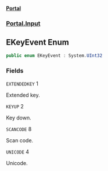 #### [Portal](index.md 'index')
### [Portal.Input](Portal.Input.md 'Portal.Input')

## EKeyEvent Enum

```csharp
public enum EKeyEvent : System.UInt32
```
### Fields

<a name='Portal.Input.EKeyEvent.EXTENDEDKEY'></a>

`EXTENDEDKEY` 1

Extended key.

<a name='Portal.Input.EKeyEvent.KEYUP'></a>

`KEYUP` 2

Key down.

<a name='Portal.Input.EKeyEvent.SCANCODE'></a>

`SCANCODE` 8

Scan code.

<a name='Portal.Input.EKeyEvent.UNICODE'></a>

`UNICODE` 4

Unicode.